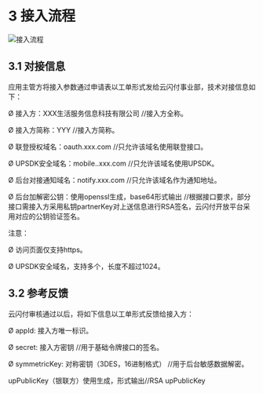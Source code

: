 # 3 接入流程

![接入流程](file:///C:\Users\ZHIPEN~1\AppData\Local\Temp\msohtmlclip1\01\clip_image002.jpg)

## 3.1 对接信息

应用主管方将接入参数通过申请表以工单形式发给云闪付事业部，技术对接信息如下：

Ø 接入方：XXX生活服务信息科技有限公司 //接入方全称。

Ø 接入方简称：YYY  //接入方简称。

Ø 联登授权域名：oauth.xxx.com    //只允许该域名使用联登接口。

Ø UPSDK安全域名：mobile..xxx.com //只允许该域名使用UPSDK。

Ø 后台对接通知域名：notify.xxx.com //只允许该域名作为通知地址。

Ø 后台加解密公钥：使用openssl生成，base64形式输出 //根据接口要求，部分接口需接入方采用私钥partnerKey对上送信息进行RSA签名，云闪付开放平台采用对应的公钥验证签名。

 

注意：

Ø 访问页面仅支持https。

Ø UPSDK安全域名，支持多个，长度不超过1024。

## 3.2 参考反馈

云闪付审核通过以后，将如下信息以工单形式反馈给接入方：

Ø appId: 接入方唯一标识。

Ø secret: 接入方密钥 //用于基础令牌接口的签名。

Ø symmetricKey: 对称密钥（3DES，16进制格式） //用于后台敏感数据解密。

upPublicKey（银联方）使用生成，形式输出//RSA upPublicKey